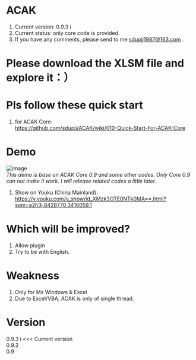 ﻿# ACAK
1. Current version: 0.9.3 i
2. Current status: only core code is provided.
3. If you have any comments, please send to me sdupjj1987@163.com . 

# Please download the XLSM file and explore it：）

# Pls follow these quick start
1. for ACAK Core:  
https://github.com/sdupjj/ACAK/wiki/010-Quick-Start-For-ACAK-Core

# Demo
 ![image](https://github.com/sdupjj/ACAK/blob/master/screenshots/20181224%20DEMO%2001.jpg)  
*This demo is base on ACAK Core 0.9 and some other codes. Only Core 0.9 can not make it work. I will release related codes a little later.*   
1. Show on Youku (China Mainland):  
https://v.youku.com/v_show/id_XMzk3OTE0NTk0MA==.html?spm=a2h3j.8428770.3416059.1  

# Which will be improved?
1. Allow plugin
2. Try to be with English.

# Weakness
1. Only for Ms Windows & Excel
2. Due to Excel/VBA, ACAK is only of single thread.

# Version
0.9.3 i  <<< Current version  
0.9.2  
0.9  
